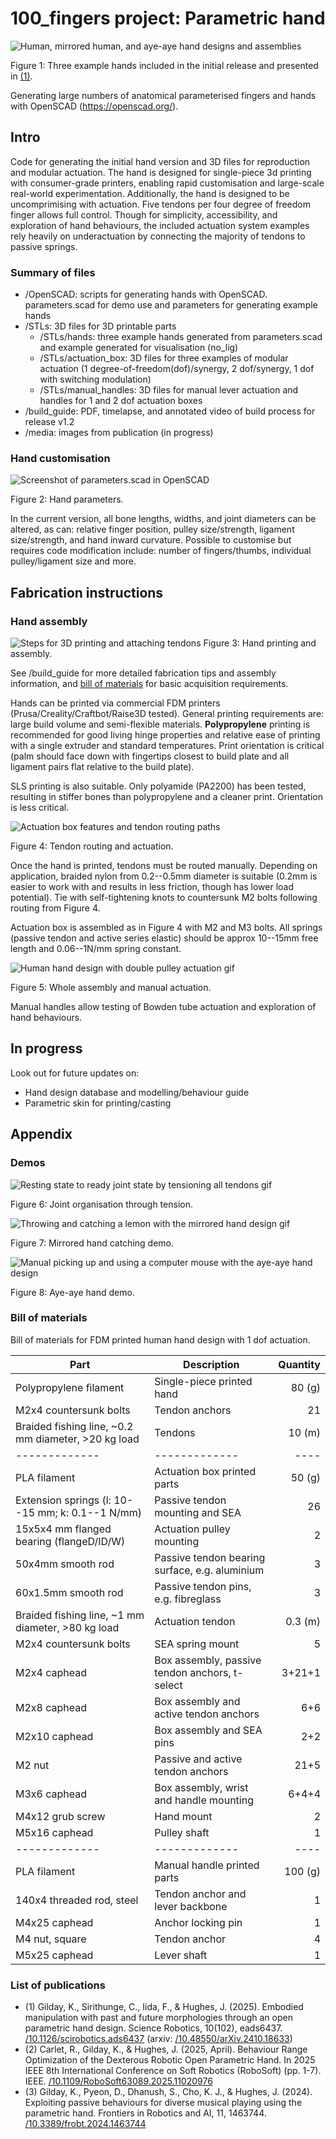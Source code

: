 # 100_fingers project: Parametric hand
![Human, mirrored human, and aye-aye hand designs and assemblies](/media/hands.png)

Figure 1: Three example hands included in the initial release and presented in [(1)](#list-of-publications).

Generating large numbers of anatomical parameterised fingers and hands with OpenSCAD (https://openscad.org/).

## Intro
Code for generating the initial hand version and 3D files for reproduction and modular actuation.
The hand is designed for single-piece 3d printing with consumer-grade printers, enabling rapid customisation and large-scale real-world experimentation.
Additionally, the hand is designed to be uncomprimising with actuation. Five tendons per four degree of freedom finger allows full control. Though for simplicity, accessibility, and exploration of hand behaviours, the included actuation system examples rely heavily on underactuation by connecting the majority of tendons to passive springs.

### Summary of files
- /OpenSCAD: scripts for generating hands with OpenSCAD. parameters.scad for demo use and parameters for generating example hands
- /STLs: 3D files for 3D printable parts
  - /STLs/hands: three example hands generated from parameters.scad and example generated for visualisation (no_lig)
  - /STLs/actuation_box: 3D files for three examples of modular actuation (1 degree-of-freedom(dof)/synergy, 2 dof/synergy, 1 dof with switching modulation)
  - /STLs/manual_handles: 3D files for manual lever actuation and handles for 1 and 2 dof actuation boxes
- /build_guide: PDF, timelapse, and annotated video of build process for release v1.2
- /media: images from publication (in progress)

### Hand customisation
![Screenshot of parameters.scad in OpenSCAD](/media/parameters.png)

Figure 2: Hand parameters.

In the current version, all bone lengths, widths, and joint diameters can be altered, as can: relative finger position, pulley size/strength, ligament size/strength, and hand inward curvature. Possible to customise but requires code modification include: number of fingers/thumbs, individual pulley/ligament size and more.

## Fabrication instructions
### Hand assembly
![Steps for 3D printing and attaching tendons](/media/printing.png)
Figure 3: Hand printing and assembly.

See /build_guide for more detailed fabrication tips and assembly information, and [bill of materials](#bill-of-materials) for basic acquisition requirements.

Hands can be printed via commercial FDM printers (Prusa/Creality/Craftbot/Raise3D tested). General printing requirements are: large build volume and semi-flexible materials. **Polypropylene** printing is recommended for good living hinge properties and relative ease of printing with a single extruder and standard temperatures. Print orientation is critical (palm should face down with fingertips closest to build plate and all ligament pairs flat relative to the build plate).

SLS printing is also suitable. Only polyamide (PA2200) has been tested, resulting in stiffer bones than polypropylene and a cleaner print. Orientation is less critical.

![Actuation box features and tendon routing paths](/media/actuation.png)

Figure 4: Tendon routing and actuation.

Once the hand is printed, tendons must be routed manually. Depending on application, braided nylon from 0.2--0.5mm diameter is suitable (0.2mm is easier to work with and results in less friction, though has lower load potential). Tie with self-tightening knots to countersunk M2 bolts following routing from Figure 4.

Actuation box is assembled as in Figure 4 with M2 and M3 bolts. All springs (passive tendon and active series elastic) should be approx 10--15mm free length and 0.06--1N/mm spring constant.

![Human hand design with double pulley actuation gif](/media/double_pulley_manual_handle.gif)

Figure 5: Whole assembly and manual actuation.

Manual handles allow testing of Bowden tube actuation and exploration of hand behaviours.

## In progress

Look out for future updates on:
- Hand design database and modelling/behaviour guide
- Parametric skin for printing/casting

## Appendix
### Demos
![Resting state to ready joint state by tensioning all tendons gif](/media/hand_tension.gif)

Figure 6: Joint organisation through tension.

![Throwing and catching a lemon with the mirrored hand design gif](/media/2thumb_catching.gif)

Figure 7: Mirrored hand catching demo.

![Manual picking up and using a computer mouse with the aye-aye hand design](/media/aya_aye_demo.gif)

Figure 8: Aye-aye hand demo.

### Bill of materials
Bill of materials for FDM printed human hand design with 1 dof actuation.

| Part  | Description | Quantity |
| ------------- | ------------- | ----: |
| Polypropylene filament  | Single-piece printed hand  | 80 (g) |
| M2x4 countersunk bolts | Tendon anchors | 21 |
| Braided fishing line, ~0.2 mm diameter, >20 kg load | Tendons | 10 (m) |
| ------------- | ------------- | ---- |
| PLA filament  | Actuation box printed parts  | 50 (g) |
| Extension springs (l: 10--15 mm; k: 0.1--1 N/mm) | Passive tendon mounting and SEA | 26 |
| 15x5x4 mm flanged bearing (flangeD/ID/W) | Actuation pulley mounting | 2 |
| 50x4mm smooth rod | Passive tendon bearing surface, e.g. aluminium | 3 |
| 60x1.5mm smooth rod | Passive tendon pins, e.g. fibreglass | 3 |
| Braided fishing line, ~1 mm diameter, >80 kg load | Actuation tendon |	0.3 (m) |
| M2x4 countersunk bolts |	SEA spring mount |	5 |
| M2x4 caphead |	Box assembly, passive tendon anchors, t-select |	3+21+1 |
| M2x8 caphead |	Box assembly and active tendon anchors |	6+6 |
| M2x10 caphead |	Box assembly and SEA pins |	2+2 |
| M2 nut |	Passive and active tendon anchors |	21+5 |
| M3x6 caphead |	Box assembly, wrist and handle mounting |	6+4+4 |
| M4x12 grub screw |	Hand mount |	2 |
| M5x16 caphead |	Pulley shaft |	1 |
| ------------- | ------------- | ---- |
| PLA filament  | Manual handle printed parts  | 100 (g) |
| 140x4 threaded rod, steel |	Tendon anchor and lever backbone |	1 |
| M4x25 caphead |	Anchor locking pin |	1 |
| M4 nut, square |	Tendon anchor |	4 |
| M5x25 caphead |	Lever shaft |	1 |


### List of publications
- (1) Gilday, K., Sirithunge, C., Iida, F., \& Hughes, J. (2025). Embodied manipulation with past and future morphologies through an open parametric hand design. Science Robotics, 10(102), eads6437. [/10.1126/scirobotics.ads6437](https://doi.org/10.1126/scirobotics.ads6437) (arxiv: [/10.48550/arXiv.2410.18633](https://doi.org/10.48550/arXiv.2410.18633))
- (2) Carlet, R., Gilday, K., & Hughes, J. (2025, April). Behaviour Range Optimization of the Dexterous Robotic Open Parametric Hand. In 2025 IEEE 8th International Conference on Soft Robotics (RoboSoft) (pp. 1-7). IEEE. [/10.1109/RoboSoft63089.2025.11020976](https://doi.org/10.1109/RoboSoft63089.2025.11020976)
- (3) Gilday, K., Pyeon, D., Dhanush, S., Cho, K. J., & Hughes, J. (2024). Exploiting passive behaviours for diverse musical playing using the parametric hand. Frontiers in Robotics and AI, 11, 1463744. [/10.3389/frobt.2024.1463744](https://doi.org/10.3389/frobt.2024.1463744)
